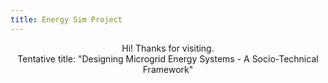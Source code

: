 ```yaml
---
title: Energy Sim Project
---
```

<center>
  Hi! Thanks for visiting.
  <br>
  Tentative title: "Designing Microgrid Energy Systems - A Socio-Technical Framework"
</center>
